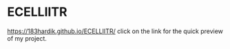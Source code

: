 # ECELLIITR

https://183hardik.github.io/ECELLIITR/ click on the link for the quick preview of my project.
